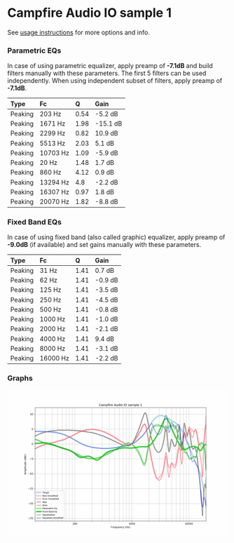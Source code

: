 # Campfire Audio IO sample 1
See [usage instructions](https://github.com/jaakkopasanen/AutoEq#usage) for more options and info.

### Parametric EQs
In case of using parametric equalizer, apply preamp of **-7.1dB** and build filters manually
with these parameters. The first 5 filters can be used independently.
When using independent subset of filters, apply preamp of **-7.1dB**.

| Type    | Fc       |    Q | Gain     |
|:--------|:---------|:-----|:---------|
| Peaking | 203 Hz   | 0.54 | -5.2 dB  |
| Peaking | 1671 Hz  | 1.98 | -15.1 dB |
| Peaking | 2299 Hz  | 0.82 | 10.9 dB  |
| Peaking | 5513 Hz  | 2.03 | 5.1 dB   |
| Peaking | 10703 Hz | 1.09 | -5.9 dB  |
| Peaking | 20 Hz    | 1.48 | 1.7 dB   |
| Peaking | 860 Hz   | 4.12 | 0.9 dB   |
| Peaking | 13294 Hz | 4.8  | -2.2 dB  |
| Peaking | 16307 Hz | 0.97 | 1.8 dB   |
| Peaking | 20070 Hz | 1.82 | -8.8 dB  |

### Fixed Band EQs
In case of using fixed band (also called graphic) equalizer, apply preamp of **-9.0dB**
(if available) and set gains manually with these parameters.

| Type    | Fc       |    Q | Gain    |
|:--------|:---------|:-----|:--------|
| Peaking | 31 Hz    | 1.41 | 0.7 dB  |
| Peaking | 62 Hz    | 1.41 | -0.9 dB |
| Peaking | 125 Hz   | 1.41 | -3.5 dB |
| Peaking | 250 Hz   | 1.41 | -4.5 dB |
| Peaking | 500 Hz   | 1.41 | -0.8 dB |
| Peaking | 1000 Hz  | 1.41 | -1.0 dB |
| Peaking | 2000 Hz  | 1.41 | -2.1 dB |
| Peaking | 4000 Hz  | 1.41 | 9.4 dB  |
| Peaking | 8000 Hz  | 1.41 | -3.1 dB |
| Peaking | 16000 Hz | 1.41 | -2.2 dB |

### Graphs
![](./Campfire%20Audio%20IO%20sample%201.png)